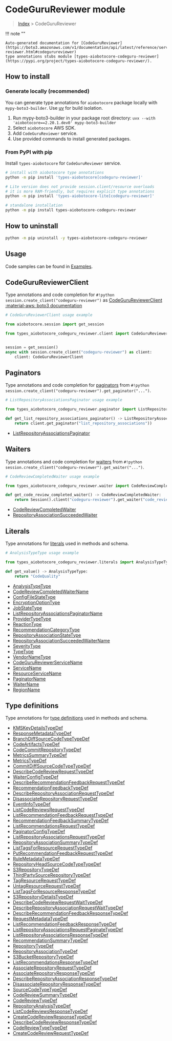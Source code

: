 # CodeGuruReviewer module

> [Index](../README.md) > CodeGuruReviewer


!!! note ""

    Auto-generated documentation for [CodeGuruReviewer](https://boto3.amazonaws.com/v1/documentation/api/latest/reference/services/codeguru-reviewer.html#codegurureviewer)
    type annotations stubs module [types-aiobotocore-codeguru-reviewer](https://pypi.org/project/types-aiobotocore-codeguru-reviewer/).

## How to install

### Generate locally (recommended)

You can generate type annotations for `aiobotocore` package locally with `mypy-boto3-builder`.
Use [uv](https://docs.astral.sh/uv/getting-started/installation/) for build isolation.

1. Run mypy-boto3-builder in your package root directory: `uvx --with 'aiobotocore==2.20.1.dev0' mypy-boto3-builder`
1. Select `aiobotocore` AWS SDK.
1. Add `CodeGuruReviewer` service.
1. Use provided commands to install generated packages.



### From PyPI with pip

Install `types-aiobotocore` for `CodeGuruReviewer` service.

```bash
# install with aiobotocore type annotations
python -m pip install 'types-aiobotocore[codeguru-reviewer]'

# Lite version does not provide session.client/resource overloads
# it is more RAM-friendly, but requires explicit type annotations
python -m pip install 'types-aiobotocore-lite[codeguru-reviewer]'

# standalone installation
python -m pip install types-aiobotocore-codeguru-reviewer
```



## How to uninstall

```bash
python -m pip uninstall -y types-aiobotocore-codeguru-reviewer
```

## Usage

Code samples can be found in [Examples](./usage.md).

## CodeGuruReviewerClient

Type annotations and code completion for  `#!python session.create_client("codeguru-reviewer")` as [CodeGuruReviewerClient](./client.md)
[:material-aws: boto3 documentation](https://boto3.amazonaws.com/v1/documentation/api/latest/reference/services/codeguru-reviewer.html#CodeGuruReviewer.Client)

```python
# CodeGuruReviewerClient usage example

from aiobotocore.session import get_session

from types_aiobotocore_codeguru_reviewer.client import CodeGuruReviewerClient


session = get_session()
async with session.create_client("codeguru-reviewer") as client:
    client: CodeGuruReviewerClient
```


## Paginators

Type annotations and code completion for
[paginators](./paginators.md)
from `#!python session.create_client("codeguru-reviewer").get_paginator("...")`.

```python
# ListRepositoryAssociationsPaginator usage example

from types_aiobotocore_codeguru_reviewer.paginator import ListRepositoryAssociationsPaginator

def get_list_repository_associations_paginator() -> ListRepositoryAssociationsPaginator:
    return client.get_paginator("list_repository_associations"))
```

- [ListRepositoryAssociationsPaginator](./paginators.md#listrepositoryassociationspaginator)




## Waiters

Type annotations and code completion for
[waiters](./waiters.md)
from `#!python session.create_client("codeguru-reviewer").get_waiter("...")`.

```python
# CodeReviewCompletedWaiter usage example

from types_aiobotocore_codeguru_reviewer.waiter import CodeReviewCompletedWaiter

def get_code_review_completed_waiter() -> CodeReviewCompletedWaiter:
    return Session().client("codeguru-reviewer").get_waiter("code_review_completed")
```

- [CodeReviewCompletedWaiter](./waiters.md#codereviewcompletedwaiter)
- [RepositoryAssociationSucceededWaiter](./waiters.md#repositoryassociationsucceededwaiter)






## Literals

Type annotations for [literals](./literals.md) used in methods and schema.

```python
# AnalysisTypeType usage example

from types_aiobotocore_codeguru_reviewer.literals import AnalysisTypeType

def get_value() -> AnalysisTypeType:
    return "CodeQuality"
```

- [AnalysisTypeType](./literals.md#analysistypetype)
- [CodeReviewCompletedWaiterName](./literals.md#codereviewcompletedwaitername)
- [ConfigFileStateType](./literals.md#configfilestatetype)
- [EncryptionOptionType](./literals.md#encryptionoptiontype)
- [JobStateType](./literals.md#jobstatetype)
- [ListRepositoryAssociationsPaginatorName](./literals.md#listrepositoryassociationspaginatorname)
- [ProviderTypeType](./literals.md#providertypetype)
- [ReactionType](./literals.md#reactiontype)
- [RecommendationCategoryType](./literals.md#recommendationcategorytype)
- [RepositoryAssociationStateType](./literals.md#repositoryassociationstatetype)
- [RepositoryAssociationSucceededWaiterName](./literals.md#repositoryassociationsucceededwaitername)
- [SeverityType](./literals.md#severitytype)
- [TypeType](./literals.md#typetype)
- [VendorNameType](./literals.md#vendornametype)
- [CodeGuruReviewerServiceName](./literals.md#codegurureviewerservicename)
- [ServiceName](./literals.md#servicename)
- [ResourceServiceName](./literals.md#resourceservicename)
- [PaginatorName](./literals.md#paginatorname)
- [WaiterName](./literals.md#waitername)
- [RegionName](./literals.md#regionname)




## Type definitions

Type annotations for [type definitions](./type_defs.md) used in methods and schema.

- [KMSKeyDetailsTypeDef](./type_defs.md#kmskeydetailstypedef)
- [ResponseMetadataTypeDef](./type_defs.md#responsemetadatatypedef)
- [BranchDiffSourceCodeTypeTypeDef](./type_defs.md#branchdiffsourcecodetypetypedef)
- [CodeArtifactsTypeDef](./type_defs.md#codeartifactstypedef)
- [CodeCommitRepositoryTypeDef](./type_defs.md#codecommitrepositorytypedef)
- [MetricsSummaryTypeDef](./type_defs.md#metricssummarytypedef)
- [MetricsTypeDef](./type_defs.md#metricstypedef)
- [CommitDiffSourceCodeTypeTypeDef](./type_defs.md#commitdiffsourcecodetypetypedef)
- [DescribeCodeReviewRequestTypeDef](./type_defs.md#describecodereviewrequesttypedef)
- [WaiterConfigTypeDef](./type_defs.md#waiterconfigtypedef)
- [DescribeRecommendationFeedbackRequestTypeDef](./type_defs.md#describerecommendationfeedbackrequesttypedef)
- [RecommendationFeedbackTypeDef](./type_defs.md#recommendationfeedbacktypedef)
- [DescribeRepositoryAssociationRequestTypeDef](./type_defs.md#describerepositoryassociationrequesttypedef)
- [DisassociateRepositoryRequestTypeDef](./type_defs.md#disassociaterepositoryrequesttypedef)
- [EventInfoTypeDef](./type_defs.md#eventinfotypedef)
- [ListCodeReviewsRequestTypeDef](./type_defs.md#listcodereviewsrequesttypedef)
- [ListRecommendationFeedbackRequestTypeDef](./type_defs.md#listrecommendationfeedbackrequesttypedef)
- [RecommendationFeedbackSummaryTypeDef](./type_defs.md#recommendationfeedbacksummarytypedef)
- [ListRecommendationsRequestTypeDef](./type_defs.md#listrecommendationsrequesttypedef)
- [PaginatorConfigTypeDef](./type_defs.md#paginatorconfigtypedef)
- [ListRepositoryAssociationsRequestTypeDef](./type_defs.md#listrepositoryassociationsrequesttypedef)
- [RepositoryAssociationSummaryTypeDef](./type_defs.md#repositoryassociationsummarytypedef)
- [ListTagsForResourceRequestTypeDef](./type_defs.md#listtagsforresourcerequesttypedef)
- [PutRecommendationFeedbackRequestTypeDef](./type_defs.md#putrecommendationfeedbackrequesttypedef)
- [RuleMetadataTypeDef](./type_defs.md#rulemetadatatypedef)
- [RepositoryHeadSourceCodeTypeTypeDef](./type_defs.md#repositoryheadsourcecodetypetypedef)
- [S3RepositoryTypeDef](./type_defs.md#s3repositorytypedef)
- [ThirdPartySourceRepositoryTypeDef](./type_defs.md#thirdpartysourcerepositorytypedef)
- [TagResourceRequestTypeDef](./type_defs.md#tagresourcerequesttypedef)
- [UntagResourceRequestTypeDef](./type_defs.md#untagresourcerequesttypedef)
- [ListTagsForResourceResponseTypeDef](./type_defs.md#listtagsforresourceresponsetypedef)
- [S3RepositoryDetailsTypeDef](./type_defs.md#s3repositorydetailstypedef)
- [DescribeCodeReviewRequestWaitTypeDef](./type_defs.md#describecodereviewrequestwaittypedef)
- [DescribeRepositoryAssociationRequestWaitTypeDef](./type_defs.md#describerepositoryassociationrequestwaittypedef)
- [DescribeRecommendationFeedbackResponseTypeDef](./type_defs.md#describerecommendationfeedbackresponsetypedef)
- [RequestMetadataTypeDef](./type_defs.md#requestmetadatatypedef)
- [ListRecommendationFeedbackResponseTypeDef](./type_defs.md#listrecommendationfeedbackresponsetypedef)
- [ListRepositoryAssociationsRequestPaginateTypeDef](./type_defs.md#listrepositoryassociationsrequestpaginatetypedef)
- [ListRepositoryAssociationsResponseTypeDef](./type_defs.md#listrepositoryassociationsresponsetypedef)
- [RecommendationSummaryTypeDef](./type_defs.md#recommendationsummarytypedef)
- [RepositoryTypeDef](./type_defs.md#repositorytypedef)
- [RepositoryAssociationTypeDef](./type_defs.md#repositoryassociationtypedef)
- [S3BucketRepositoryTypeDef](./type_defs.md#s3bucketrepositorytypedef)
- [ListRecommendationsResponseTypeDef](./type_defs.md#listrecommendationsresponsetypedef)
- [AssociateRepositoryRequestTypeDef](./type_defs.md#associaterepositoryrequesttypedef)
- [AssociateRepositoryResponseTypeDef](./type_defs.md#associaterepositoryresponsetypedef)
- [DescribeRepositoryAssociationResponseTypeDef](./type_defs.md#describerepositoryassociationresponsetypedef)
- [DisassociateRepositoryResponseTypeDef](./type_defs.md#disassociaterepositoryresponsetypedef)
- [SourceCodeTypeTypeDef](./type_defs.md#sourcecodetypetypedef)
- [CodeReviewSummaryTypeDef](./type_defs.md#codereviewsummarytypedef)
- [CodeReviewTypeDef](./type_defs.md#codereviewtypedef)
- [RepositoryAnalysisTypeDef](./type_defs.md#repositoryanalysistypedef)
- [ListCodeReviewsResponseTypeDef](./type_defs.md#listcodereviewsresponsetypedef)
- [CreateCodeReviewResponseTypeDef](./type_defs.md#createcodereviewresponsetypedef)
- [DescribeCodeReviewResponseTypeDef](./type_defs.md#describecodereviewresponsetypedef)
- [CodeReviewTypeTypeDef](./type_defs.md#codereviewtypetypedef)
- [CreateCodeReviewRequestTypeDef](./type_defs.md#createcodereviewrequesttypedef)

